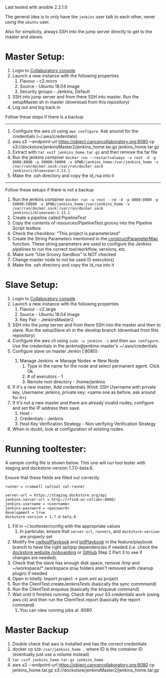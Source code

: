 Last tested with ansible 2.2.1.0

The general idea is to only have the `jenkins` user talk to each other, never using the `ubuntu` user.

Also for simplicity, always SSH into the jump server directly to get to the master and slaves.

# Master Setup:
1. Login to [Collaboratory console](https://console.cancercollaboratory.org/)
1. Launch a new instance with the following properties
    1. Flavour - c2.micro
    1. Source - Ubuntu 18.04 image
    1. Security groups - Jenkins, Default
1. SSH into jump server and from there SSH into master. Run the setupMaster.sh in master (download from this repository)
1. Log out and log back in

Follow these steps if there is a backup

---
1. Configure the aws cli using `aws configure`. Ask around for the credentials (~/.aws/credentials)
1. aws s3 --endpoint-url https://object.cancercollaboratory.org:9080 cp s3://dockstore/jenkinsMaster2/jenkins_home.tar.gz jenkins_home.tar.gz
1. Extract with `tar xvzf jenkins_home.tar.gz` and then remove the far file
1. Run the jenkins container
    `docker run --restart=always -u root -d -p 8080:8080 -p 50000:50000 -v $PWD/jenkins_home:/var/jenkins_home -v /var/run/docker.sock:/var/run/docker.sock jenkinsci/blueocean:1.13.1`
1. Make the .ssh directory and copy the id_rsa into it
---

Follow these setups if there is not a backup
1. Run the jenkins container
    `docker run -u root --rm -d -p 8080:8080 -p 50000:50000 -v $PWD/jenkins_home:/var/jenkins_home -v /var/run/docker.sock:/var/run/docker.sock jenkinsci/blueocean:1.13.1`
1. Create a pipeline called PipelineTest
1. Copy the contents of resources/PipelineTest.groovy into the Pipeline Script textbox
1. Check the checkbox:  "This project is parameterized"
1. Create the String Parameters mentioned in the [constructParameterMap](https://github.com/ga4gh/dockstore-support/blob/develop/tooltester/src/main/java/io/dockstore/tooltester/client/cli/Client.java#L609) function. These string parameters are used to configure the Jenkins pipelines to run the correct tool/workflow, versions, etc.
1. Make sure "Use Groovy Sandbox" is NOT checked
1. Change master node to not be used (0 executors)
1. Make the .ssh directory and copy the id_rsa into it

# Slave Setup:
1. Login to [Collaboratory console](https://console.cancercollaboratory.org/)
1. Launch a new instance with the following properties
    1. Flavour - c2.large
    1. Source - Ubuntu 18.04 image
    1. Key Pair - JenkinsMaster2
1. SSH into the jump server and from there SSH into the master and then to slave. Run the setupSlave.sh in the develop branch (download from this repository)
1. Configure the aws cli using `sudo -u jenkins -i` and then `aws configure`. Use the credentials in the jenkins@jenkins-master's ~/.aws/credentials
1. Configure slave on master Jenkin (<floating-ip>:8080):
    1. Manage Jenkins => Manage Nodes => New Node
        1. Type in the name for the node and select permanent agent. Click Ok.
        1. \# of executors - 1
        1. Remote root directory - /home/jenkins
1. If it's a new master, Add credentials (Kind: SSH Username with private key, Username: jenkins, private key: <same one as before, ask around for it>)
1. If it's not a new master and there are already invalid nodes, configure and set the IP address then save.
    1. Host - <ip-address-slave>
    1. Credentials - Jenkins
    1. Host Key Verification Strategy - Non verifying Verification Strategy
1. When in doubt, look at configuration of existing nodes.

# Running tooltester:
A sample config file is shown below. This one will run tool tester with staging and dockstore-version 1.7.0-beta.6.

Ensure that these fields are filled out correctly.

```
runner = cromwell cwltool cwl-runner

server-url = https://staging.dockstore.org/api
jenkins-server-url = http://<find-on-collab>:8080/
jenkins-username = <username>
jenkins-password = <password>
development = true
dockstore-version = 1.7.0-beta.6

```
1. Fill in ~/.tooltester/config with the appropriate values
    1. In particular, ensure that `server-url`, `runners`, and `dockstore-version` are properly set
1. Modify the [cwltoolPlaybook](src/main/resources/cwltoolPlaybook.yml) and [toilPlaybook](src/main/resources/toilPlaybook.yml) in the feature/playbook branch to have the right apt/pip dependencies if needed (i.e. check the [dockstore website /onboarding](https://dockstore.org/onboarding) or [GitHub](https://github.com/dockstore/dockstore-ui2/blob/develop/src/app/loginComponents/onboarding/downloadcliclient/downloadcliclient.component.ts#L81) Step 2 Part 3 to see if changes are needed).
1. Check that the slave has enough disk space, remove /tmp and ~/workspace/* (workspace `@tmp` folders aren't removed with cleanup plugin) if needed
1. Open in Intellij: Import project -> pom.xml as project
1. Run the ClientTest.createJenkinsTests (basically the sync commmand)
1. Run the ClientTest.enqueue (basically the enqueue command)
1. Wait until it finishes running. Check that your S3 credentials work (using aws cli) and then run the ClientTest.report (basically the report command)
    1. You can view running jobs at <master-floating-ip>:8080

# Master Backup
1. Double check that aws is installed and has the correct credentials
1. docker cp `$ID:/var/jenkins_home .` where ID is the container ID (eventually just use a volume instead)
1. `tar cvzf jenkins_home.tar.gz jenkins_home`
1. aws s3 --endpoint-url https://object.cancercollaboratory.org:9080 cp jenkins_home.tar.gz s3://dockstore/jenkinsMaster2/jenkins_home.tar.gz


